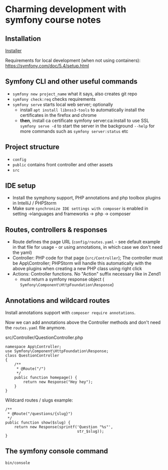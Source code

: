 # Charming development with symfony course notes

## Installation

[Installer](https://symfony.com/download)

Requirements for local development (when not using containers): https://symfony.com/doc/5.4/setup.html

## Symfony CLI and other useful commands

- `symfony new project_name` what it says, also creates git repo
- `symfony check:req` checks requirements
- `symfony serve` starts local web server; optionally
  - install `apt install libnss3-tools` to automatically install the certificates in the firefox and chrome
  - **then**, install ca certificate  symfony server:ca:install to use SSL
  `symfony serve -d` to start the server in the background
  `--help` for more commands such as `symfony server:status` etc



## Project structure

- `config`
- `public` contains front controller and other assets
- `src`

## IDE setup

- Install the symphony support, PHP annotations and php toolbox plugins in IntelliJ / PHPStorm
- Make sure `synchronize IDE settings with composer` is enabled in setting ->languages and frameworks -> php -> composer

## Routes, controllers & responses

- Route defines the page URL (`config/routes.yaml` - see default example in that file for usage - or using annotations, in which case we don't need the yaml)
- Controller: PHP code for that page (`src/Controller`); The controller must be App\Controller; PHPStorm will handle this automatically with the above plugins when creating a new PHP class using right click
- Actions: Controller functions. No "Action" suffix necessary like in Zend1
  - must return a symfony response object ( `Symfony\Component\HttpFoundation\Response`)

## Annotations and wildcard routes

Install annotations support with `composer require annotations`.

Now we can add annotations above the Controller methods and don't need the `routes.yaml` file anymore.

src/Controller/QuestionController.php

    namespace App\Controller;
    use Symfony\Component\HttpFoundation\Response;
    class QuestionController
    {
        /**
         * @Route("/")
         */
        public function homepage() {
            return new Response("Hey hey");
        }
    }

Wildcard routes / slugs example:

    /**
     * @Route("/questions/{slug}")
     */
    public function show($slug) {
        return new Response(sprintf('Question "%s"', 
                                    str_$slug));
    }

## The symfony console command

`bin/console`
